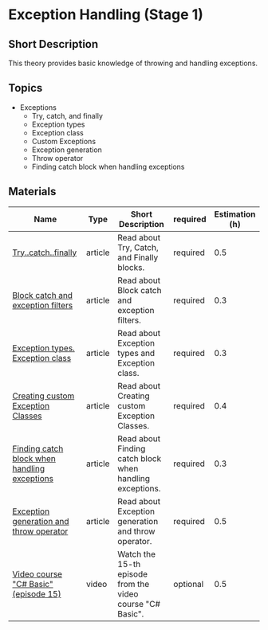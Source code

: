 # Exception Handling (Stage 1)

## Short Description

This theory provides basic knowledge of throwing and handling exceptions.

## Topics

* Exceptions
  * Try, catch, and finally
  * Exception types
  * Exception class
  * Custom Exceptions
  * Exception generation
  * Throw operator
  * Finding catch block when handling exceptions

## Materials

| Name                                                                                                             | Type    | Short Description                                         | required | Estimation (h) |
| ---------------------------------------------------------------------------------------------------------------- | ------- | --------------------------------------------------------- | -------- | -------------- |
| [Try..catch..finally](https://metanit.com/sharp/tutorial/2.14.php)                                               | article | Read about Try, Catch, and Finally blocks.                | required | 0.5            |
| [Block catch and exception filters](https://metanit.com/sharp/tutorial/2.28.php)                                 | article | Read about Block catch and exception filters.             | required | 0.3            |
| [Exception types. Exception class](https://metanit.com/sharp/tutorial/2.29.php)                                  | article | Read about Exception types and Exception class.           | required | 0.3            |
| [Creating custom Exception Classes](https://metanit.com/sharp/tutorial/3.17.php)                                 | article | Read about Creating custom Exception Classes.             | required | 0.4            |
| [Finding catch block when handling exceptions](https://metanit.com/sharp/tutorial/2.30.php)                      | article | Read about Finding catch block when handling exceptions.  | required | 0.3            |
| [Exception generation and throw operator](https://metanit.com/sharp/tutorial/2.31.php)                           | article | Read about Exception generation and throw operator.       | required | 0.5            |
| [Video course "C# Basic" (episode 15)](https://www.youtube.com/playlist?list=PLvItDmb0sZw-kmcZAZJ29eTtAV56D5dgW) | video   | Watch the 15-th episode from the video course "C# Basic". | optional | 0.5            |
